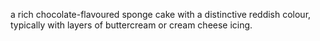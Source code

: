 a rich chocolate-flavoured sponge cake with a distinctive reddish colour, typically with layers of buttercream or cream cheese icing.